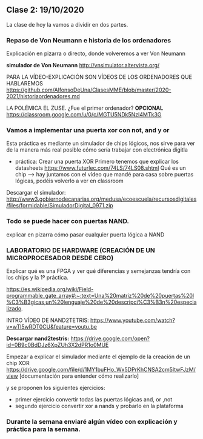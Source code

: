 ## Clase 2: 19/10/2020 

La clase de hoy la vamos a dividir en dos partes.

### Repaso de Von Neumann e historia de los ordenadores
Explicación en pizarra o directo, donde volveremos a ver Von Neumann 

**simulador de Von Neumann** http://vnsimulator.altervista.org/

PARA LA VÍDEO-EXPLICACIÓN SON VÍDEOS DE LOS ORDENADORES QUE HABLAREMOS
https://github.com/AlfonsoDeUna/ClasesMME/blob/master/2020-2021/historiaordenadores.md

LA POLÉMICA EL ZUSE. ¿Fue el primer ordenador?
**OPCIONAL** https://classroom.google.com/u/0/c/MGTU5NDk5NzI4MTk3G

### Vamos a implementar una puerta xor con not, and y or

Esta práctica es mediante un simulador de chips lógicos, nos sirve para ver de la manera más real posible cómo sería trabajar con electrónica digitla

* práctica: Crear una puerta XOR 
Primero tenemos que explicar los datasheets
https://www.futurlec.com/74LS/74LS08.shtml
Qué es un chip  --> hay juntamos con el vídeo que mandé para casa sobre puertas lógicas, podéis volverlo a ver en classroom

Descargar el simulador: http://www3.gobiernodecanarias.org/medusa/ecoescuela/recursosdigitales/files/formidable/SimuladorDigital_0971.zip

### Todo se puede hacer con puertas NAND.

explicar en pizarra cómo pasar cualquier puerta lógica a NAND

### LABORATORIO DE HARDWARE (CREACIÓN DE UN MICROPROCESADOR DESDE CERO)

Explicar qué es una FPGA y ver qué diferencias y semejanzas tendría con los chips y la 1º práctica.

https://es.wikipedia.org/wiki/Field-programmable_gate_array#:~:text=Una%20matriz%20de%20puertas%20l%C3%B3gicas,un%20lenguaje%20de%20descripci%C3%B3n%20especializado.

INTRO VÍDEO DE NAND2TETRIS: https://www.youtube.com/watch?v=wTl5wRDT0CU&feature=youtu.be

**Descargar nand2testris:** https://drive.google.com/open?id=0B9c0BdDJz6XpZUh3X2dPR1o0MUE

Empezar a explicar el simulador mediante el ejemplo de la creación de un chip XOR
https://drive.google.com/file/d/1MY1buFHo_Wx5DPrKhCNSA2cm5ltwFJzM/view [documentación para entender cómo realizarlo]

y se proponen los siguientes ejercicios:

 * primer ejercicio convertir todas las puertas lógicas and, or ,not
 * segundo ejercicio convertir xor a nands y probarlo en la plataforma


### Durante la semana enviaré algún vídeo con explicación y práctica para la semana.





